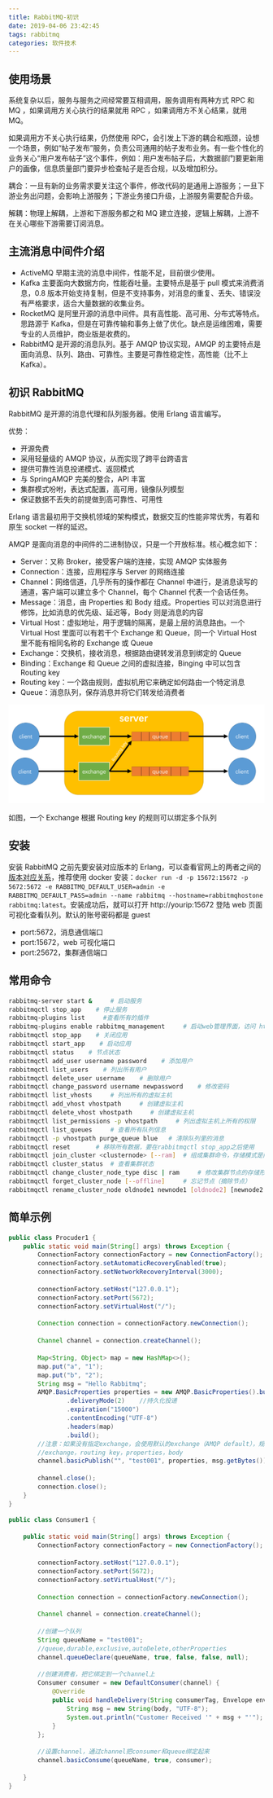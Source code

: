 ```yaml
---
title: RabbitMQ-初识
date: 2019-04-06 23:42:45
tags: rabbitmq
categories: 软件技术
---
```


## 使用场景

系统复杂以后，服务与服务之间经常要互相调用，服务调用有两种方式 RPC 和 MQ ，如果调用方关心执行的结果就用 RPC ，如果调用方不关心结果，就用 MQ。

如果调用方不关心执行结果，仍然使用 RPC，会引发上下游的耦合和瓶颈，设想一个场景，例如“帖子发布”服务，负责公司通用的帖子发布业务。有一些个性化的业务关心“用户发布帖子”这个事件，例如：用户发布帖子后，大数据部门要更新用户的画像，信息质量部门要异步检查帖子是否合规，以及增加积分。

耦合：一旦有新的业务需求要关注这个事件，修改代码的是通用上游服务；一旦下游业务出问题，会影响上游服务；下游业务接口升级，上游服务需要配合升级。

解耦：物理上解耦，上游和下游服务都之和 MQ 建立连接，逻辑上解耦，上游不在关心哪些下游需要订阅消息。

## 主流消息中间件介绍

- ActiveMQ 早期主流的消息中间件，性能不足，目前很少使用。
- Kafka 主要面向大数据方向，性能吞吐量。主要特点是基于 pull 模式来消费消息，0.8 版本开始支持复制，但是不支持事务，对消息的重复、丢失、错误没有严格要求，适合大量数据的收集业务。
- RocketMQ 是阿里开源的消息中间件。具有高性能、高可用、分布式等特点。思路源于 Kafka，但是在可靠传输和事务上做了优化。缺点是运维困难，需要专业的人员维护，商业版是收费的。
- RabbitMQ 是开源的消息队列。基于 AMQP 协议实现，AMQP 的主要特点是面向消息、队列、路由、可靠性。主要是可靠性稳定性，高性能（比不上 Kafka）。

## 初识 RabbitMQ

RabbitMQ 是开源的消息代理和队列服务器。使用 Erlang 语言编写。

优势：

- 开源免费
- 采用轻量级的 AMQP 协议，从而实现了跨平台跨语言
- 提供可靠性消息投递模式、返回模式
- 与 SpringAMQP 完美的整合，API 丰富
- 集群模式吩咐，表达式配置，高可用，镜像队列模型
- 保证数据不丢失的前提做到高可靠性、可用性

Erlang 语言最初用于交换机领域的架构模式，数据交互的性能非常优秀，有着和原生 socket 一样的延迟。

AMQP 是面向消息的中间件的二进制协议，只是一个开放标准。核心概念如下：

- Server：又称 Broker，接受客户端的连接，实现 AMQP 实体服务
- Connection：连接，应用程序与 Server 的网络连接
- Channel：网络信道，几乎所有的操作都在 Channel 中进行，是消息读写的通道，客户端可以建立多个 Channel，每个 Channel 代表一个会话任务。
- Message：消息，由 Properties 和 Body 组成。Properties 可以对消息进行修饰，比如消息的优先级、延迟等，Body 则是消息的内容
- Virtual Host：虚拟地址，用于逻辑的隔离，是最上层的消息路由。一个 Virtual Host 里面可以有若干个 Exchange 和 Queue，同一个 Virtual Host 里不能有相同名称的 Exchange 或 Queue
- Exchange：交换机，接收消息，根据路由键转发消息到绑定的 Queue
- Binding：Exchange 和 Queue 之间的虚拟连接，Binging 中可以包含 Routing key
- Routing key：一个路由规则，虚拟机用它来确定如何路由一个特定消息
- Queue：消息队列，保存消息并将它们转发给消费者

![RabbitMQ](/images/2019/RabbitMQ-jiagou.png)

如图，一个 Exchange 根据 Routing key 的规则可以绑定多个队列

## 安装

安装 RabbitMQ 之前先要安装对应版本的 Erlang，可以查看官网上的两者之间的[版本对应关系](https://www.rabbitmq.com/which-erlang.html)，推荐使用 docker 安装：`docker run -d -p 15672:15672 -p 5672:5672 -e RABBITMQ_DEFAULT_USER=admin -e RABBITMQ_DEFAULT_PASS=admin --name rabbitmq --hostname=rabbitmqhostone rabbitmq:latest`。安装成功后，就可以打开 http://yourip:15672 登陆 web 页面可视化查看队列。默认的账号密码都是 guest

- port:5672，消息通信端口
- port:15672，web 可视化端口
- port:25672，集群通信端口

## 常用命令

```bash
rabbitmq-server start &     # 启动服务
rabbitmqctl stop_app    # 停止服务
rabbitmq-plugins list     #查看所有的插件
rabbitmq-plugins enable rabbitmq_management     # 启动web管理界面，访问 http://yourip:15672
rabbitmqctl stop_app    # 关闭应用
rabbitmqctl start_app    # 启动应用
rabbitmqctl status    # 节点状态
rabbitmqctl add_user username password    # 添加用户
rabbitmqctl list_users    # 列出所有用户
rabbitmqctl delete_user username    # 删除用户
rabbitmqctl change_password username newpassword    # 修改密码
rabbitmqctl list_vhosts     # 列出所有的虚拟主机
rabbitmqctl add_vhost vhostpath     # 创建虚拟主机
rabbitmqctl delete_vhost vhostpath     # 创建虚拟主机
rabbitmqctl list_permissions -p vhostpath     # 列出虚拟主机上所有的权限
rabbitmqctl list_queues     # 查看所有队列信息
rabbitmqctl -p vhostpath purge_queue blue   # 清除队列里的消息
rabbitmqctl reset       # 移除所有数据，要在rabbitmqctl stop_app之后使用
rabbitmqctl join_cluster <clusternode> [--ram]  # 组成集群命令，存储模式是内存，也可以是磁盘：disc
rabbitmqctl cluster_status  # 查看集群状态
rabbitmqctl change_cluster_node_type disc | ram     # 修改集群节点的存储形式
rabbitmqctl forget_cluster_node [--offline]     # 忘记节点（摘除节点）
rabbitmqctl rename_cluster_node oldnode1 newnode1 [oldnode2] [newnode2 ...]     # 修改节点名称
```

## 简单示例

```java
public class Procuder1 {
    public static void main(String[] args) throws Exception {
        ConnectionFactory connectionFactory = new ConnectionFactory();
        connectionFactory.setAutomaticRecoveryEnabled(true);
        connectionFactory.setNetworkRecoveryInterval(3000);

        connectionFactory.setHost("127.0.0.1");
        connectionFactory.setPort(5672);
        connectionFactory.setVirtualHost("/");

        Connection connection = connectionFactory.newConnection();

        Channel channel = connection.createChannel();

        Map<String, Object> map = new HashMap<>();
        map.put("a", "1");
        map.put("b", "2");
        String msg = "Hello Rabbitmq";
        AMQP.BasicProperties properties = new AMQP.BasicProperties().builder()
                .deliveryMode(2)    //持久化投递
                .expiration("15000")
                .contentEncoding("UTF-8")
                .headers(map)
                .build();
        //注意：如果没有指定exchange，会使用默认的exchange（AMQP default），规则是路由到和routingKey名称相同的queue上
        //exchange，routing key，properties，body
        channel.basicPublish("", "test001", properties, msg.getBytes());

        channel.close();
        connection.close();
    }
}
```

```java
public class Consumer1 {

    public static void main(String[] args) throws Exception {
        ConnectionFactory connectionFactory = new ConnectionFactory();

        connectionFactory.setHost("127.0.0.1");
        connectionFactory.setPort(5672);
        connectionFactory.setVirtualHost("/");

        Connection connection = connectionFactory.newConnection();

        Channel channel = connection.createChannel();

        //创建一个队列
        String queueName = "test001";
        //queue,durable,exclusive,autoDelete,otherProperties
        channel.queueDeclare(queueName, true, false, false, null);

        //创建消费者，把它绑定到一个channel上
        Consumer consumer = new DefaultConsumer(channel) {
            @Override
            public void handleDelivery(String consumerTag, Envelope envelope, AMQP.BasicProperties properties, byte[] body) throws IOException {
                String msg = new String(body, "UTF-8");
                System.out.println("Customer Received '" + msg + "'");
            }
        };

        //设置channel，通过channel把consumer和queue绑定起来
        channel.basicConsume(queueName, true, consumer);

    }
}
```
